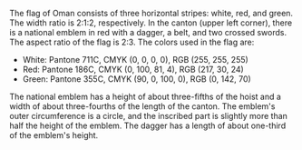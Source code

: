 The flag of Oman consists of three horizontal stripes: white, red, and green. The width ratio is 2:1:2, respectively. In the canton (upper left corner), there is a national emblem in red with a dagger, a belt, and two crossed swords. The aspect ratio of the flag is 2:3. The colors used in the flag are:

- White: Pantone 711C, CMYK (0, 0, 0, 0), RGB (255, 255, 255)
- Red: Pantone 186C, CMYK (0, 100, 81, 4), RGB (217, 30, 24)
- Green: Pantone 355C, CMYK (90, 0, 100, 0), RGB (0, 142, 70)

The national emblem has a height of about three-fifths of the hoist and a width of about three-fourths of the length of the canton. The emblem's outer circumference is a circle, and the inscribed part is slightly more than half the height of the emblem. The dagger has a length of about one-third of the emblem's height.